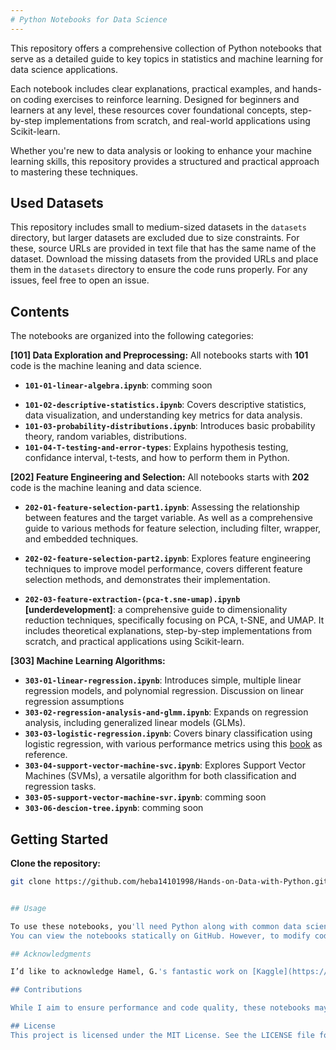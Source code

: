```yaml
---
# Python Notebooks for Data Science
---
```

This repository offers a comprehensive collection of Python notebooks that serve as a detailed guide to key topics in statistics and machine learning for data science applications. 

Each notebook includes clear explanations, practical examples, and hands-on coding exercises to reinforce learning. Designed for beginners and learners at any level, these resources cover foundational concepts, step-by-step implementations from scratch, and real-world applications using Scikit-learn. 

Whether you're new to data analysis or looking to enhance your machine learning skills, this repository provides a structured and practical approach to mastering these techniques.

## Used Datasets
This repository includes small to medium-sized datasets in the `datasets` directory, but larger datasets are excluded due to size constraints. For these, source URLs are provided in text file that has the same name of the dataset. Download the missing datasets from the provided URLs and place them in the `datasets` directory to ensure the code runs properly. For any issues, feel free to open an issue.

## Contents

The notebooks are organized into the following categories:

**[101] Data Exploration and Preprocessing:** All notebooks starts with **101** code is the machine leaning and data science.

- **`101-01-linear-algebra.ipynb`**: comming soon
<!-- Covers the fundamentals of linear algebra, including vectors, matrices, and operations. -->
- **`101-02-descriptive-statistics.ipynb`**: Covers descriptive statistics, data visualization, and understanding key metrics for data analysis.
- **`101-03-probability-distributions.ipynb`**: Introduces basic probability theory, random variables, distributions.
- **`101-04-T-testing-and-error-types`**:  Explains hypothesis testing, confidance interval, t-tests, and how to perform them in Python.

**[202] Feature Engineering and Selection:**
All notebooks starts with **202** code is the machine leaning and data science.
- **`202-01-feature-selection-part1.ipynb`**: Assessing the relationship between features and the target variable. As well as a comprehensive guide to various methods for feature selection, including filter, wrapper, and embedded techniques.

- **`202-02-feature-selection-part2.ipynb`**: Explores feature engineering techniques to improve model performance, covers different feature selection methods, and demonstrates their implementation.

- **`202-03-feature-extraction-(pca-t.sne-umap).ipynb` [underdevelopment]**: a comprehensive guide to dimensionality reduction techniques, specifically focusing on PCA, t-SNE, and UMAP. It includes theoretical explanations, step-by-step implementations from scratch, and practical applications using Scikit-learn. 

**[303] Machine Learning Algorithms:**

- **`303-01-linear-regression.ipynb`**: Introduces simple, multiple linear regression models, and polynomial regression. Discussion on linear regression assumptions
- **`303-02-regression-analysis-and-glmm.ipynb`**:  Expands on regression analysis, including generalized linear models (GLMs).
- **`303-03-logistic-regression.ipynb`**:  Covers binary classification using logistic regression, with various performance metrics using this [book](https://learning.oreilly.com/library/view/grokking-machine-learning/9781617295911/Text/06.xhtml#heading_id_12) as reference.
- **`303-04-support-vector-machine-svc.ipynb`**:  Explores Support Vector Machines (SVMs), a versatile algorithm for both classification and regression tasks.
- **`303-05-support-vector-machine-svr.ipynb`**:  comming soon
- **`303-06-descion-tree.ipynb`**:  comming soon

## Getting Started

**Clone the repository:**

   ```bash
   git clone https://github.com/heba14101998/Hands-on-Data-with-Python.git


## Usage

To use these notebooks, you'll need Python along with common data science libraries like NumPy, Pandas, Matplotlib, Scikit-Learn, etc. Each notebook has the necessary import statements.
You can view the notebooks statically on GitHub. However, to modify code and re-run, you'll want to clone or download the repository locally.

## Acknowledgments 

I’d like to acknowledge Hamel, G.'s fantastic work on [Kaggle](https://www.kaggle.com/code/hamelg/python-for-data-analysis-index). Their resource provided valuable insights and inspired parts of my notebooks.

## Contributions

While I aim to ensure performance and code quality, these notebooks may have errors. If you spot any issues or have suggestions to improve the content, please feel free to submit a **pull request or open an issue**.

## License
This project is licensed under the MIT License. See the LICENSE file for details.




